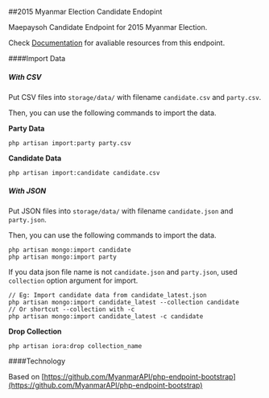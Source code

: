##2015 Myanmar Election Candidate Endopint

Maepaysoh Candidate Endpoint for 2015 Myanmar Election.

Check [Documentation](http://myanmarapi.github.io/endpoints/candidate.html) for avaliable resources from this endpoint.

####Import Data

##### With CSV

Put CSV files into `storage/data/` with filename `candidate.csv` and `party.csv`.

Then, you can use the following commands to import the data. 

**Party Data**

	php artisan import:party party.csv
    
**Candidate Data**

	php artisan import:candidate candidate.csv

##### With JSON

Put JSON files into `storage/data/` with filename `candidate.json` and `party.json`.

Then, you can use the following commands to import the data. 

    php artisan mongo:import candidate
    php artisan mongo:import party

If you data json file name is not `candidate.json` and `party.json`,
used `collection` option argument for import.
    
    // Eg: Import candidate data from candidate_latest.json
    php artisan mongo:import candidate_latest --collection candidate
    // Or shortcut --collection with -c
    php artisan mongo:import candidate_latest -c candidate

    
**Drop Collection**

	php artisan iora:drop collection_name
    
####Technology

Based on [https://github.com/MyanmarAPI/php-endpoint-bootstrap](https://github.com/MyanmarAPI/php-endpoint-bootstrap)
